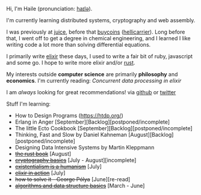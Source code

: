 Hi, I'm Haile (pronunciation: [haɪlə](https://en.wikipedia.org/wiki/File:Haile_Selassie.ogg)). 

I'm currently learning distributed systems, cryptography and web assembly.

I was previously at [juice](https://spendjuice.org/), before that [buycoins](https://buycoins.africa/) 
([hellicarrier](https://helicarrier.studio/)). Long before that, I went off to get a degree in chemical engineering, and I 
learned I like writing code a lot more than solving differential equations.

I primarily write [elixir](https://elixir-lang.org/) these days, I used to write a fair bit of ruby, javascript
and some go. I hope to write more elixir and/or [rust](https://www.rust-lang.org/).

My interests outside **computer science** are primarily **philosophy** and **economics**. I'm currently reading: _Concurrent data processing in elixir_

I am _always_ looking for great recommendations! via [github](https://gist.github.com/hailelagi/26263ee81eebd06c5e62b98617854581)
or [twitter](https://www.twitter.com/haile_lagi)

Stuff I'm learning:
- How to Design Programs (https://htdp.org/)
- Erlang in Anger [September][Backlog][postponed/incomplete]
- The little Ecto Cookbook [September][Backlog][postponed/incomplete]
- Thinking, Fast and Slow by Daniel Kahneman [August][Backlog][postponed/incomplete]
- Designing Data Intensive Systems by Martin Kleppmann
- ~~[the rust book](https://github.com/hailelagi/rustacea)~~ [August]
- ~~[cryptography basics](https://github.com/hailelagi/matasano)~~ [July - August][incomplete]
- ~~[existentialism is a humanism](https://www.goodreads.com/book/show/51985.Existentialism_is_a_Humanism)~~ [July]
- ~~[elixir in action](https://www.notion.so/Elixir-in-Action-Book-review-27ff4cbe67f140a688637e1422f11641)~~ [July]
- ~~how to solve it - George Pólya~~ [June][re-read]
- ~~[algorithms and data structure basics](https://runestone.academy/ns/books/published/pythonds/index.html)~~ [March - June]
